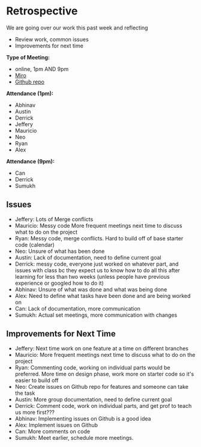 # Retrospective
We are going over our work this past week and reflecting
- Review work, common issues
- Improvements for next time
  
**Type of Meeting:**
- online, 1pm AND 9pm
- [Miro](https://miro.com/welcomeonboard/UXVoV2NPNGpjOTVFMk9BYUFzMVFib0ExWmlSMGpjWHVYejhDZ2xPOHlIanBOOHVFSXVENzdBODVBMDR0RVFpbnwzNDU4NzY0NTg2MjQwNTg0NjY5fDI=?share_link_id=622624506161)
- [Github repo](https://github.com/cse110-sp24-group34/warmup-exercise)

**Attendance (1pm):**
- Abhinav
- Austin
- Derrick
- Jeffery
- Mauricio
- Neo
- Ryan
- Alex

**Attendance (9pm):**
- Can
- Derrick
- Sumukh

## Issues
- Jeffery: Lots of Merge conflicts
- Mauricio: Messy code More frequent meetings next time to discuss what to do on the project
- Ryan: Messy code, merge conflicts. Hard to build off of base starter code (calendar)
- Neo: Unsure of what has been done
- Austin: Lack of documentation, need to define current goal
- Derrick: messy code, everyone just worked on whatever part, and issues with class bc they expect us to know how to do all this after learning for less than two weeks (unless people have previous experience or googled how to do it)
- Abhinav: Unsure of what was done and what was being done
- Alex: Need to define what tasks have been done and are being worked on
- Can: Lack of documentation, more communication
- Sumukh: Actual set meetings, more communication with changes
## Improvements for Next Time 
- Jeffery: Next time work on one feature at a time on different branches
- Mauricio: More frequent meetings next time to discuss what to do on the project
- Ryan: Commenting code, working on individual parts would be preferred. More time on design phase, work more on starter code so it's easier to build off
- Neo: Create issues on Github repo for features and someone can take the task
- Austin: More group documentation, need to define current goal
- Derrick: Comment code, work on individual parts, and get prof to teach us more first???
- Abhinav: Implementing issues on Github is a good idea
- Alex: Implement issues on Github
- Can: More comments on code
- Sumukh: Meet earlier, schedule more meetings. 
